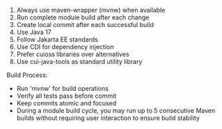 1. Always use maven-wrapper (mvnw) when available
2. Run complete module build after each change
3. Create local commit after each successful build
4. Use Java 17
5. Follow Jakarta EE standards
6. Use CDI for dependency injection
7. Prefer cuioss libraries over alternatives
8. Use cui-java-tools as standard utility library

Build Process:
- Run 'mvnw' for build operations
- Verify all tests pass before commit
- Keep commits atomic and focused
- During a module build cycle, you may run up to 5 consecutive Maven builds without requiring user interaction to ensure build stability